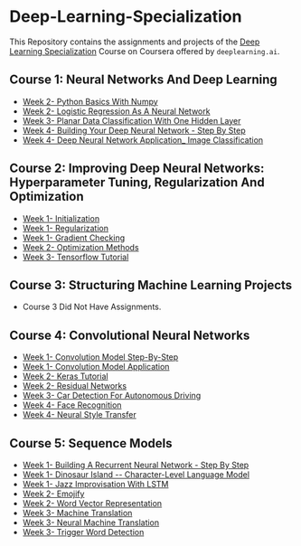 # Deep-Learning-Specialization
This Repository contains the assignments and projects of the [Deep Learning Specialization](https://www.coursera.org/specializations/deep-learning) Course on Coursera offered by `deeplearning.ai`. 

## Course 1: Neural Networks And Deep Learning
- [Week 2- Python Basics With Numpy](https://github.com/NedaHassanzadeh/Deep-Learning-Specialization/blob/main/Neural-Networks-and-Deep-Learning/Week%202/Python%20Basics%20with%20Numpy/Python_Basics_With_Numpy.ipynb)
- [Week 2- Logistic Regression As A Neural Network](hhttps://github.com/NedaHassanzadeh/Deep-Learning-Specialization/blob/main/Neural-Networks-and-Deep-Learning/Week%202/Logistic%20Regression%20as%20a%20Neural%20Network/Logistic_Regression_with_a_Neural_Network_mindset.ipynb)
- [Week 3- Planar Data Classification With One Hidden Layer](https://github.com/NedaHassanzadeh/Deep-Learning-Specialization/blob/main/Neural-Networks-and-Deep-Learning/Week%203/Planar%20data%20classification%20with%20one%20hidden%20layer/Planar_data_classification_with_onehidden_layer.ipynb)
- [Week 4- Building Your Deep Neural Network - Step By Step](https://github.com/NedaHassanzadeh/Deep-Learning-Specialization/blob/main/Neural-Networks-and-Deep-Learning/Week%204/Building%20your%20Deep%20Neural%20Network%20-%20Step%20by%20Step/Building_your_Deep_Neural_Network_Step_by_Step.ipynb)
- [Week 4- Deep Neural Network Application_ Image Classification](https://github.com/NedaHassanzadeh/Deep-Learning-Specialization/blob/main/Neural-Networks-and-Deep-Learning/Week%204/Deep%20Neural%20Network%20Application_%20Image%20Classification/Deep%20Neural%20Network%20-%20Application.ipynb)


## Course 2: Improving Deep Neural Networks: Hyperparameter Tuning, Regularization And Optimization
- [Week 1- Initialization](https://github.com/NedaHassanzadeh/Deep-Learning-Specialization/blob/main/Improving-DNNs-Hyperparameter-Tuning-Regularization-and-Optimization/week1/Initialization/Initialization.ipynb)
- [Week 1- Regularization](https://github.com/NedaHassanzadeh/Deep-Learning-Specialization/blob/main/Improving-DNNs-Hyperparameter-Tuning-Regularization-and-Optimization/week1/Regularization/Regularization.ipynb)
- [Week 1- Gradient Checking](https://github.com/NedaHassanzadeh/Deep-Learning-Specialization/blob/main/Improving-DNNs-Hyperparameter-Tuning-Regularization-and-Optimization/week1/Gradient%20Checking/Gradient%20Checking.ipynb)
- [Week 2- Optimization Methods](https://github.com/NedaHassanzadeh/Deep-Learning-Specialization/blob/main/Improving-DNNs-Hyperparameter-Tuning-Regularization-and-Optimization/week2/Optimization_methods.ipynb)
- [Week 3- Tensorflow Tutorial](https://github.com/NedaHassanzadeh/Deep-Learning-Specialization/blob/main/Improving-DNNs-Hyperparameter-Tuning-Regularization-and-Optimization/week3/TensorFlow_Tutorial.ipynb)

## Course 3: Structuring Machine Learning Projects
- Course 3 Did Not Have Assignments.

## Course 4: Convolutional Neural Networks
- [Week 1- Convolution Model Step-By-Step](https://github.com/NedaHassanzadeh/Deep-Learning-Specialization/blob/main/Convolutional-Neural-Networks/week1/Convolution_model_Step_by_Step.ipynb)
- [Week 1-  Convolution Model Application](https://github.com/NedaHassanzadeh/Deep-Learning-Specialization/blob/main/Convolutional-Neural-Networks/week1/Convolution_model_Application.ipynb)
- [Week 2- Keras Tutorial](https://github.com/NedaHassanzadeh/Deep-Learning-Specialization/blob/main/Convolutional-Neural-Networks/week2/KerasTutorial/Keras%20-%20Tutorial%20-%20Happy%20House%20v1.ipynb)
- [Week 2- Residual Networks](https://github.com/NedaHassanzadeh/Deep-Learning-Specialization/blob/main/Convolutional-Neural-Networks/week2/ResNets/Residual_Networks.ipynb)
- [Week 3- Car Detection For Autonomous Driving](https://github.com/NedaHassanzadeh/Deep-Learning-Specialization/blob/main/Convolutional-Neural-Networks/week3/Car%20detection%20for%20Autonomous%20Driving/Autonomous_driving_application_Car_detection_v3a.ipynb)
- [Week 4- Face Recognition](https://github.com/NedaHassanzadeh/Deep-Learning-Specialization/blob/main/Convolutional-Neural-Networks/week4/Face%20Recognition/Face_Recognition_v3a.ipynb)
- [Week 4- Neural Style Transfer](https://github.com/NedaHassanzadeh/Deep-Learning-Specialization/blob/main/Convolutional-Neural-Networks/week4/Neural%20Style%20Transfer/Art_Generation_with_Neural_Style_Transfer_v3a.ipynb)

## Course 5: Sequence Models
- [Week 1- Building A Recurrent Neural Network - Step By Step](https://github.com/NedaHassanzadeh/Deep-Learning-Specialization/blob/main/Sequence-Models/Week%201/Building%20a%20Recurrent%20Neural%20Network%20-%20Step%20by%20Step/Building_a_Recurrent_Neural_Network_Step_by_Step_v3b.ipynb)
- [Week 1- Dinosaur Island -- Character-Level Language Model](https://github.com/NedaHassanzadeh/Deep-Learning-Specialization/blob/main/Sequence-Models/Week%201/Dinosaur%20Island%20--%20Character-level%20language%20model/Dinosaurus_Island_Character_level_language_model_final_v3b.ipynb)
- [Week 1- Jazz Improvisation With LSTM](https://github.com/NedaHassanzadeh/Deep-Learning-Specialization/blob/main/Sequence-Models/Week%201/Jazz%20improvisation%20with%20LSTM/Improvise_a_Jazz_Solo_with_an_LSTM_Network_v3a.ipynb)
- [Week 2- Emojify](https://github.com/NedaHassanzadeh/Deep-Learning-Specialization/blob/main/Sequence-Models/Week%202/Emojify/Emojify_v2a.ipynb)
- [Week 2- Word Vector Representation](https://github.com/NedaHassanzadeh/Deep-Learning-Specialization/blob/main/Sequence-Models/Week%202/Word%20Vector%20Representation/Operations_on_word_vectors_v2a.ipynb)
- [Week 3- Machine Translation](https://github.com/NedaHassanzadeh/Deep-Learning-Specialization/blob/main/Sequence-Models/Week%203/Machine%20Translation/Neural_machine_translation_with_attention_v4a.ipynb)
- [Week 3- Neural Machine Translation]()
- [Week 3- Trigger Word Detection](https://github.com/NedaHassanzadeh/Deep-Learning-Specialization/blob/main/Sequence-Models/Week%203/Trigger%20word%20detection/Trigger_word_detection_v1a.ipynb)
